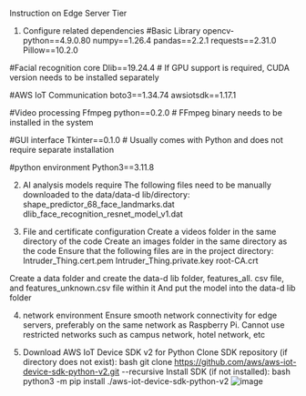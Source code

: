Instruction on Edge Server Tier
1.	Configure related dependencies
#Basic Library
opencv-python==4.9.0.80
numpy==1.26.4
pandas==2.2.1
requests==2.31.0
Pillow==10.2.0

#Facial recognition core
Dlib==19.24.4 # If GPU support is required, CUDA version needs to be installed separately

#AWS IoT Communication
boto3==1.34.74
awsiotsdk==1.17.1

#Video processing
Ffmpeg python==0.2.0 # FFmpeg binary needs to be installed in the system

#GUI interface
Tkinter==0.1.0 # Usually comes with Python and does not require separate installation

#python environment
Python3==3.11.8

2.	AI analysis models require
The following files need to be manually downloaded to the data/data-d lib/directory:
shape_predictor_68_face_landmarks.dat
dlib_face_recognition_resnet_model_v1.dat

3.	File and certificate configuration
Create a videos folder in the same directory of the code
Create an images folder in the same directory as the code
Ensure that the following files are in the project directory:
Intruder_Thing.cert.pem
Intruder_Thing.private.key
root-CA.crt

Create a data folder and create the data-d lib folder, features_all. csv file, and features_unknown.csv file within it
And put the model into the data-d lib folder

4.	network environment
Ensure smooth network connectivity for edge servers, preferably on the same network as Raspberry Pi.
Cannot use restricted networks such as campus network, hotel network, etc

5. Download AWS IoT Device SDK v2 for Python
Clone SDK repository (if directory does not exist):
bash
git clone  https://github.com/aws/aws-iot-device-sdk-python-v2.git  --recursive
Install SDK (if not installed):
bash
python3 -m pip install ./aws-iot-device-sdk-python-v2
![image](https://github.com/user-attachments/assets/73ad2493-da35-40c4-8664-00bd513bc9b8)
